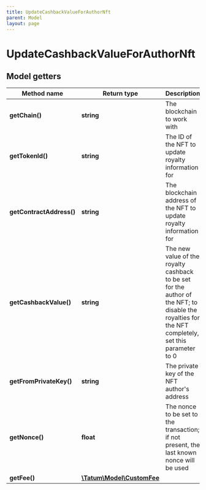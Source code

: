 ```yaml
---
title: UpdateCashbackValueForAuthorNft
parent: Model
layout: page
---
```


# UpdateCashbackValueForAuthorNft

## Model getters

Method name | Return type | Description | Notes
------------ | ------------- | ------------- | -------------
**getChain()** | **string** | The blockchain to work with | ex.: `ETH`
**getTokenId()** | **string** | The ID of the NFT to update royalty information for | ex.: `123`
**getContractAddress()** | **string** | The blockchain address of the NFT to update royalty information for | ex.: `0x687422eEA2cB73B5d3e242bA5456b782919AFc85`
**getCashbackValue()** | **string** | The new value of the royalty cashback to be set for the author of the NFT; to disable the royalties for the NFT completely, set this parameter to 0 | ex.: `0.1`
**getFromPrivateKey()** | **string** | The private key of the NFT author's address | ex.: `0x05e150c73f1920ec14caa1e0b6aa09940899678051a78542840c2668ce5080c2`
**getNonce()** | **float** | The nonce to be set to the transaction; if not present, the last known nonce will be used | ex.: `null` [optional]
**getFee()** | [**\Tatum\Model\CustomFee**](../CustomFee) |  | ex.: `null` [optional]


